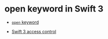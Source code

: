 # open keyword in Swift 3

* [`open` keyword](http://stackoverflow.com/a/38950955/1146834)

* [Swift 3 access control](https://medium.com/@ryuichi/swift-3-access-control-e8035ce8569e#.22y3sgv7j)
